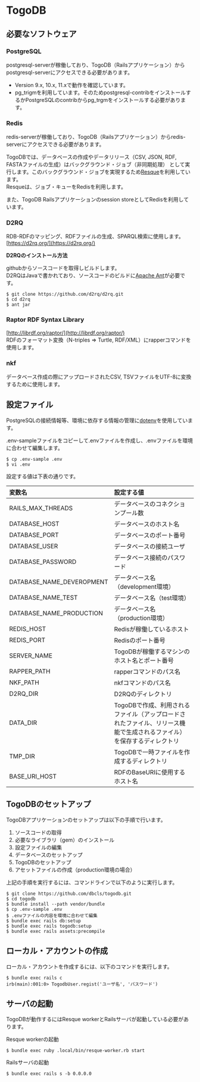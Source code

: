 # TogoDB

## 必要なソフトウェア
### PostgreSQL
postgresql-serverが稼働しており、TogoDB（Railsアプリケーション）からpostgresql-serverにアクセスできる必要があります。
* Version 9.x, 10.x, 11.xで動作を確認しています。
* pg_trigmを利用しています。そのためpostgresql-contribをインストールするかPostgreSQLのcontribからpg_trgmをインストールする必要があります。

### Redis
redis-serverが稼働しており、TogoDB（Railsアプリケーション）からredis-serverにアクセスできる必要があります。

TogoDBでは、データベースの作成やデータリリース（CSV, JSON, RDF, FASTAファイルの生成）はバックグラウンド・ジョブ（非同期処理）
として実行します。このバックグラウンド・ジョブを実現するため[Resque](https://github.com/resque/resque)を利用しています。  
Resqueは、ジョブ・キューをRedisを利用します。
  
また、TogoDB Railsアプリケーションのsession storeとしてRedisを利用しています。

### D2RQ
RDB-RDFのマッピング、RDFファイルの生成、SPARQL検索に使用します。  
[https://d2rq.org/](https://d2rq.org/)  

**D2RQのインストール方法**

githubからソースコードを取得しビルドします。  
D2RQはJavaで書かれており、ソースコードのビルドに[Apache Ant](https://ant.apache.org/)が必要です。
```
$ git clone https://github.com/d2rq/d2rq.git
$ cd d2rq
$ ant jar
```

### Raptor RDF Syntax Library
[http://librdf.org/raptor/](http://librdf.org/raptor/)  
RDFのフォーマット変換（N-triples => Turtle, RDF/XML）にrapperコマンドを使用します。

### nkf
データベース作成の際にアップロードされたCSV, TSVファイルをUTF-8に変換するために使用します。

## 設定ファイル
PostgreSQLの接続情報等、環境に依存する情報の管理に[dotenv](https://github.com/bkeepers/dotenv/)を使用しています。

.env-sampleファイルをコピーして.envファイルを作成し、.envファイルを環境に合わせて編集します。
```
$ cp .env-sample .env
$ vi .env
```

設定する値は下表の通りです。

|変数名|設定する値|
|:--|:--|
|RAILS_MAX_THREADS|データベースのコネクションプール数|
|DATABASE_HOST|データベースのホスト名|
|DATABASE_PORT|データベースのポート番号|
|DATABASE_USER|データベースの接続ユーザ|
|DATABASE_PASSWORD|データベース接続のパスワード|
|DATABASE_NAME_DEVEROPMENT|データベース名（development環境）|
|DATABASE_NAME_TEST|データベース名（test環境）|
|DATABASE_NAME_PRODUCTION|データベース名（production環境）|
|REDIS_HOST|Redisが稼働しているホスト|
|REDIS_PORT|Redisのポート番号|
|SERVER_NAME|TogoDBが稼働するマシンのホスト名とポート番号|
|RAPPER_PATH|rapperコマンドのパス名|
|NKF_PATH|nkfコマンドのパス名|
|D2RQ_DIR|D2RQのディレクトリ|
|DATA_DIR|TogoDBで作成、利用されるファイル（アップロードされたファイル、リリース機能で生成されるファイル）を保存するディレクトリ|
|TMP_DIR|TogoDBで一時ファイルを作成するディレクトリ|
|BASE_URI_HOST|RDFのBaseURIに使用するホスト名|

## TogoDBのセットアップ
TogoDBアプリケーションのセットアップは以下の手順で行います。
1. ソースコードの取得
2. 必要なライブラリ（gem）のインストール
3. 設定ファイルの編集
4. データベースのセットアップ
5. TogoDBのセットアップ
6. アセットファイルの作成（production環境の場合）

上記の手順を実行するには、コマンドラインで以下のように実行します。
```
$ git clone https://github.com/dbcls/togodb.git
$ cd togodb
$ bundle install --path vendor/bundle
$ cp .env-sample .env
$ .envファイルの内容を環境に合わせて編集
$ bundle exec rails db:setup
$ bundle exec rails togodb:setup
$ bundle exec rails assets:precompile
```

## ローカル・アカウントの作成
ローカル・アカウントを作成するには、以下のコマンドを実行します。
```
$ bundle exec rails c
irb(main):001:0> TogodbUser.regist('ユーザ名', 'パスワード')
```

## サーバの起動
TogoDBが動作するにはResque workerとRailsサーバが起動している必要があります。 

Resque workerの起動
```
$ bundle exec ruby .local/bin/resque-worker.rb start
```
 
Railsサーバの起動
```
$ bundle exec rails s -b 0.0.0.0
```
